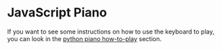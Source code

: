 # JavaScript Piano

If you want to see some instructions on how to use the keyboard to play, you can look in the [python piano how-to-play](https://github.com/JesseKuntz/my-piano#how-to-play) section.
